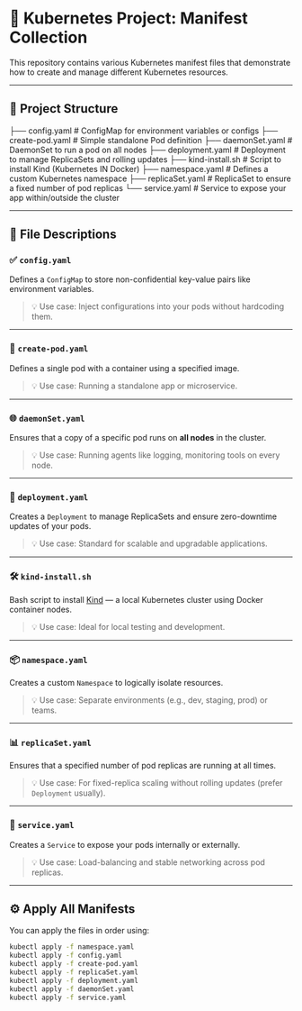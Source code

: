 # 🚀 Kubernetes Project: Manifest Collection

This repository contains various Kubernetes manifest files that demonstrate how to create and manage different Kubernetes resources.

---

## 🧱 Project Structure


├── config.yaml # ConfigMap for environment variables or configs
├── create-pod.yaml # Simple standalone Pod definition
├── daemonSet.yaml # DaemonSet to run a pod on all nodes
├── deployment.yaml # Deployment to manage ReplicaSets and rolling updates
├── kind-install.sh # Script to install Kind (Kubernetes IN Docker)
├── namespace.yaml # Defines a custom Kubernetes namespace
├── replicaSet.yaml # ReplicaSet to ensure a fixed number of pod replicas
└── service.yaml # Service to expose your app within/outside the cluster



---

## 📁 File Descriptions

### ✅ `config.yaml`
Defines a `ConfigMap` to store non-confidential key-value pairs like environment variables.

> 💡 Use case: Inject configurations into your pods without hardcoding them.

---

### 🐳 `create-pod.yaml`
Defines a single pod with a container using a specified image.

> 💡 Use case: Running a standalone app or microservice.

---

### 🌐 `daemonSet.yaml`
Ensures that a copy of a specific pod runs on **all nodes** in the cluster.

> 💡 Use case: Running agents like logging, monitoring tools on every node.

---

### 🚀 `deployment.yaml`
Creates a `Deployment` to manage ReplicaSets and ensure zero-downtime updates of your pods.

> 💡 Use case: Standard for scalable and upgradable applications.

---

### 🛠️ `kind-install.sh`
Bash script to install [Kind](https://kind.sigs.k8s.io/) — a local Kubernetes cluster using Docker container nodes.

> 💡 Use case: Ideal for local testing and development.

---

### 📦 `namespace.yaml`
Creates a custom `Namespace` to logically isolate resources.

> 💡 Use case: Separate environments (e.g., dev, staging, prod) or teams.

---

### 📊 `replicaSet.yaml`
Ensures that a specified number of pod replicas are running at all times.

> 💡 Use case: For fixed-replica scaling without rolling updates (prefer `Deployment` usually).

---

### 🔗 `service.yaml`
Creates a `Service` to expose your pods internally or externally.

> 💡 Use case: Load-balancing and stable networking across pod replicas.

---

## ⚙️ Apply All Manifests

You can apply the files in order using:

```bash
kubectl apply -f namespace.yaml
kubectl apply -f config.yaml
kubectl apply -f create-pod.yaml
kubectl apply -f replicaSet.yaml
kubectl apply -f deployment.yaml
kubectl apply -f daemonSet.yaml
kubectl apply -f service.yaml
